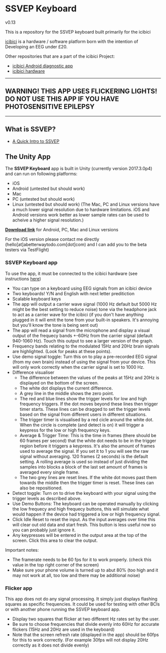 # SSVEP Keyboard
v0.13

This is a repository for the SSVEP keyboard built primarily for the icibici

[icibici](https://github.com/icibici) is a hardware / software platform born with the intention of Developing an EEG under £20.

Other repositories that are a part of the icibici Project:

* [icibici Android diagnostic app](https://github.com/icibici/Android-diagnostic-app)
* [icibici hardware](https://github.com/icibici/smartphone-bci-hardware)

---------------------------------------------------------------------------------------------------------------------------------------------------------

**WARNING! THIS APP USES FLICKERING LIGHTS! DO NOT USE THIS APP IF YOU HAVE PHOTOSENSITIVE EPILEPSY**
---------------------------------------------------------------------------------------------------

---------------------------------------------------------------------------------------------------------------------------------------------------------

## What is SSVEP?

- [A Quick Intro to SSVEP](http://synaptitude.me/blog/a-quick-intro-to-ssvep-steady-state-visually-evoked-potential/)

## The Unity App

The **SSVEP Keyboard** app is built in Unity (currently version 2017.3.0p4) and can run on following platforms:

- iOS
- Android (untested but should work)
- Mac
- PC (untested but should work)
- Linux (untested but should work)
(The Mac, PC and Linux versions have a much lower signal resolution due to hardware limitations. iOS and Android versions work better as lower sample rates can be used to acheive a higher signal resolution.)

**[Download link](https://drive.google.com/drive/folders/0B4W4Pn0tIMBXbGUtdmJCMW02dk0?usp=sharing)** for Android, PC, Mac and Linux versions

For the iOS version please contact me directly (hello[at]abetterwaytodo.com[dot]com) and I can add you to the beta testers via TestFlight)

### SSVEP Keyboard app

To use the app, it must be connected to the icibici hardware (see instructions [here](https://github.com/icibici/smartphone-bci-hardware))

- You can type on a keyboard using EEG signals from an icibici device
- Two keyboards! Y/N and English with next letter preditiction
- Scalable keyboard keys
- The app will output a carrier wave signal (1000 Hz default but 5000 Hz might be the best setting to reduce noise) tone via the headphone jack to act as a carrier wave for the icibici (if you don't have anything plugged in it will emit the tone from your built-in speakers. It's annoying but you'll know the tone is being sent out)
- The app will read a signal from the microphone and display a visual output of the frequecy bands +-60Hz from the carrier signal (default 940-1060 Hz). Touch this output to see a larger version of the graph.
- Frequency bands relating to the modulated 15Hz and 20Hz brain signals are highlighted. (Look for peaks at these points).
- Use demo signal toggle: Turn this on to play a pre-recorded EEG signal (from my own brain) instead of using the signal from your device. This will only work correctly when the carrier signal is set to 1000 Hz.
- Difference visualiser
  - The difference between the values of the peaks at 15Hz and 20Hz is displayed on the bottom of the screen.
  - The white dot displays the current difference.
  - A grey line in the middle shows the zero point.
  - The red and blue lines show the trigger levels for low and high frequency triggers. If the dot moves beyond these lines then trigger timer starts. These lines can be dragged to set the trigger levels based on the signal from different users in different situations.
  - The trigger timer is visualised by a red cicle around the white dot. When the circle is complete (and detect is on) it will trigger a keypress for the low or high frequency keys.
  - Average & Trigger Time: This is the time in frames (there should be 60 frames per second) that the white dot needs to be in the trigger region before it triggers a keypress. It's also the amount of frames used to average the signal. If you set it to 1 you will see the raw signal without averaging. 120 frames (2 seconds) is the default setting. A rolling average is used so instead of just dividing the samples into blocks a block of the last set amount of frames is averaged every single frame.
  - The two grey lines are reset lines. If the white dot moves past them towards the middle then the trigger timer is reset. These lines can also be repositioned.
- Detect toggle: Turn on to drive the keyboard with your signal using the trigger levels as described above.
- Use Demo Buttons: The keyboard can be operated manually by clicking the low frequecy and high frequecy buttons, this will simulate what would happen if the device had triggered a low or high frequency signal.
- Click Idle Reset to reset the input. As the input averages over time this will clear out old data and start fresh. This button is less useful now so you can probably just ignore it.
- Any keypresses will be entered in the output area at the top of the screen. Click this area to clear the output.

Important notes:
- The framerate needs to be 60 fps for it to work properly. (check this value in the top right corner of the screen)
- Make sure your phone volume is turned up to abut 80% (too high and it may not work at all, too low and there may be additional noise)

### Flicker app

This app does not do any signal processing. It simply just displays flashing squares as specific frequencies. It could be used for testing with other BCIs or with another phone running the SSVEP keyboard app.

- Display two squares that flicker at two different Hz rates set by the user.
- Be sure to choose frequencies that divide evenly into 60Hz for accurate flickers (15Hz and 20Hz are used in the keyboard)
- Note that the screen refresh rate (displayed in the app) should be 60fps for this to work correctly. (For example 30fps will not display 20Hz correctly as it does not divide evenly)


